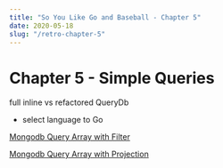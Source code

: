 ```yaml
---
title: "So You Like Go and Baseball - Chapter 5"
date: 2020-05-18
slug: "/retro-chapter-5"
---
```


# Chapter 5 - Simple Queries

full inline vs refactored QueryDb

- select language to Go

[Mongodb Query Array with Filter](https://docs.mongodb.com/manual/tutorial/query-arrays/)

[Mongodb Query Array with Projection](https://docs.mongodb.com/manual/tutorial/project-fields-from-query-results/)
